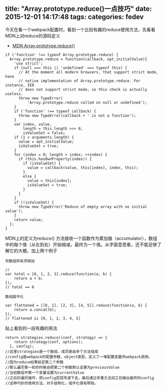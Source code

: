 title: "Array.prototype.reduce()一点技巧"
date: 2015-12-01 14:17:48
tags:
categories: fedev
---

今天在看一个webpack配置时，看到一个比较有趣的reduce使用方法，先看看MDN上对reduce的源码定义
* [MDN Array.prototype.reduce()](https://developer.mozilla.org/zh-CN/docs/Web/JavaScript/Reference/Global_Objects/Array/Reduce)

```
if ('function' !== typeof Array.prototype.reduce) {
  Array.prototype.reduce = function(callback, opt_initialValue){
    'use strict';
    if (null === this || 'undefined' === typeof this) {
      // At the moment all modern browsers, that support strict mode, have
      // native implementation of Array.prototype.reduce. For instance, IE8
      // does not support strict mode, so this check is actually useless.
      throw new TypeError(
          'Array.prototype.reduce called on null or undefined');
    }
    if ('function' !== typeof callback) {
      throw new TypeError(callback + ' is not a function');
    }
    var index, value,
        length = this.length >>> 0,
        isValueSet = false;
    if (1 < arguments.length) {
      value = opt_initialValue;
      isValueSet = true;
    }
    for (index = 0; length > index; ++index) {
      if (this.hasOwnProperty(index)) {
        if (isValueSet) {
          value = callback(value, this[index], index, this);
        }
        else {
          value = this[index];
          isValueSet = true;
        }
      }
    }
    if (!isValueSet) {
      throw new TypeError('Reduce of empty array with no initial value');
    }
    return value;
  };
}
```

MDN上的定义为reduce() 方法接收一个函数作为累加器（accumulator），数组中的每个值（从左到右）开始缩减，最终为一个值。从字面意思看，还不能足够了解它的大概，加上两个例子

`将数组所有项相加`

```
//
var total = [0, 1, 2, 3].reduce(function(a, b) {
    return a + b;
});
// total == 6
```

`数组扁平化`

```
var flattened = [[0, 1], [2, 3], [4, 5]].reduce(function(a, b) {
    return a.concat(b);
});
// flattened is [0, 1, 2, 3, 4, 5]
```

贴上看到的一段有趣的用法

```
return strategies.reduce((conf, strategy) => {
    return strategy(conf, options);
  }, config);
//这里strategies是一个数组，成员是由多个方法组成
//config是webpack的配置参数，object类型，定义了一堆配置变量供webpack调用。
//因为reduce如果给定第二个参数
//那么遍历第一轮的时候会把第二个参数默认设置为previousValue
//当前数组中第一个变量设置为currentValue
//之后的遍历循环，把config层层传递下去，最后通过多重方法加工后输出最终的config
//这种巧妙的使用方法，对于结构化，组件化很有帮助。
```
